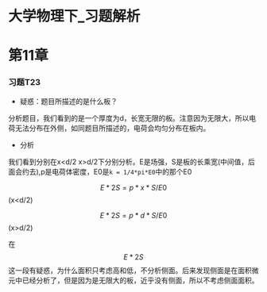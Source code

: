 # 大学物理下_习题解析



# 第11章

### 习题T23

- 疑惑：题目所描述的是什么板？

分析题目，我们看到的是一个厚度为d，长宽无限的板。注意因为无限大，所以电荷无法分布在外侧，如同题目所描述的，电荷会均匀分布在板内。



- 分析

我们看到分别在x<d/2 x>d/2下分别分析。E是场强，S是板的长乘宽(中间值，后面会约去),p是电荷体密度，E0是`k = 1/4*pi*E0`中的那个E0

$$ E * 2S = p * x * S / E0$$    (x<d/2)

$$ E * 2S = p * d * S / E0$$    (x>d/2)

在$$ E * 2S$$ 这一段有疑惑，为什么面积只考虑高和低，不分析侧面。后来发现侧面是在面积微元中已经分析了，但是因为是无限大的板，近乎没有侧面，所以不考虑侧面面积。